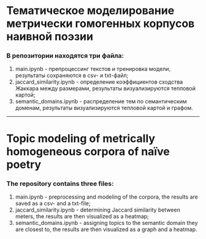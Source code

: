 # Тематическое моделирование метрически гомогенных корпусов наивной поэзии

### В репозитории находятся три файла:
1. main.ipynb - препроцессинг текстов и тренировка модели, результаты сохраняются в csv- и txt-файл;
2. jaccard_similarity.ipynb - определение коэффициентов сходства Жаккара между размерами, результаты визуализируются тепловой картой; 
3. semantic_domains.ipynb - распределение тем по семантическим доменам, результаты визуализируются тепловой картой и графом.

***
# Topic modeling of metrically homogeneous corpora of naïve poetry

### The repository contains three files:
1. main.ipynb - preprocessing and modeling of the corpora, the results are saved as a csv- and a txt-file;
2. jaccard_similarity.ipynb - determining Jaccard similarity between meters, the results are then visualized as a heatmap;
3. semantic_domains.ipynb - assigning topics to the semantic domain they are closest to, the results are then visualized as a graph and a heatmap.
